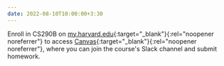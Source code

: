 ```yaml
---
date: 2022-08-10T10:00:00+3:30
---
```

Enroll in CS290B on [my.harvard.edu](https://my.harvard.edu){:target="_blank"}{:rel="noopener noreferrer"} 
to access [Canvas](https://canvas.harvard.edu/courses/106762){:target="_blank"}{:rel="noopener noreferrer"}, 
where you can join the course's Slack channel and submit homework.

